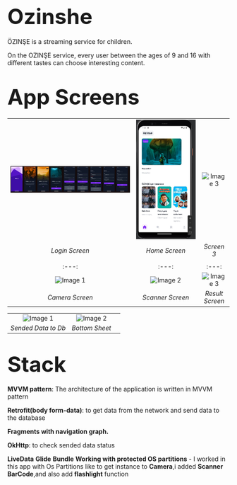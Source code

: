 # <span style="font-size:48px;">**Ozinshe**</span>
ÖZINŞE is a streaming service for children.

On the OZINŞE service, every user between the ages of 9 and 16 with different tastes can choose interesting content.
# <span style="font-size:48px;">**App Screens**</span>

|       |       |       |
| :---: | :---: | :---: |
| ![Image 1](ozinshe1.png) | ![Image 2](home_page.jpeg) | ![Image 3](counter_fragment.jpeg) |
| *Login Screen* | *Home Screen* | *Screen 3* |
|       |       |       |
| :---: | :---: | :---: |
| ![Image 1](camera_page.jpeg) | ![Image 2](scanner.jpeg) | ![Image 3](result.jpeg) |
| *Camera Screen* | *Scanner Screen* | *Result Screen* |

|       |       |       |
| :---: | :---: | :---: |
| ![Image 1](ended.jpeg) | ![Image 2](bottom_sheet.jpeg) |
| *Sended Data to Db* | *Bottom Sheet* |

# <span style="font-size:48px;">**Stack**</span>
**MVVM pattern**: The architecture of the application is written in MVVM pattern

**Retrofit(body form-data)**: to get data from the network and send data to the database

**Fragments with navigation graph.**

**OkHttp**: to check sended data status

**LiveData** **Glide** **Bundle**
**Working with protected OS partitions** - I worked in this app with Os Partitions like to get instance to **Camera**,i added **Scanner BarCode**,and also add **flashlight** function









